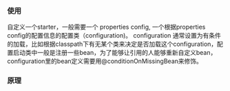 ### 使用

自定义一个starter，一般需要一个 properties config, 一个根据properties config的配置信息的配置类（configuration)。 configuration 通常设置为有条件的加载，比如根据classpath下有无某个类来决定是否加载这个configuration，配置启动类中一般是注册一些bean，为了能够让引用的人能够重新自定义bean， configuration里的bean定义需要用@conditionOnMissingBean来修饰。 

 ### 原理 

 